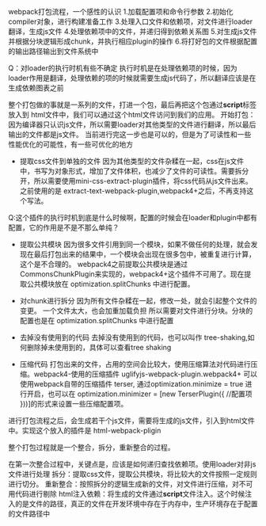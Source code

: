 webpack打包流程，一个感性的认识
1.加载配置项和命令行参数
2.初始化compiler对象，进行构建准备工作
3.处理入口文件和依赖项，对文件进行loader翻译，生成js文件
4.处理依赖项中的文件，并递归得到依赖关系图
5.对生成js文件并根据分块逻辑形成chunk，并执行相应plugin的操作
6.将打好包的文件根据配置的输出路径输出到文件系统中

Q：对loader的执行时机有些不确定
执行时机是在处理依赖项的时候，因为loader作用是翻译，处理依赖的项的时候就需要生成js代码了，所以翻译应该是在生成依赖图表之前


整个打包做的事就是一系列的文件，打进一个包，最后再把这个包通过**script**标签放入到 html文件中，我们可以通过这个html文件访问到我们的应用。
开始打包：因为编译器只认识js文件，所以需要loader对其他类型的文件进行翻译，所以最后输出的文件都是js文件。
当前进行完这一步也是可以的，但是为了可读性和一些性能优化的可能性，有一些可优化的地方
- 提取css文件到单独的文件
因为其他类型的文件杂糅在一起，css在js文件中，书写为对象形式，增加了文件体积，也减少了文件的可读性。需要拆分开，所以需要使用mini-css-extract-plugin插件，将css代码从js文件出来。之前使用的是 extract-text-webpack-plugin,webpack4+之后，不再支持这个写法。

Q:这个插件的执行时机到底是什么时候啊，配置的时候会在loader和plugin中都有配置，它的作用是不是不那么单纯？

- 提取公共模块
因为很多文件引用到同一个模块，如果不做任何的处理，就会发现在最后打包出来的结果中，一个模块会出现在很多包中，被重复进行计算，这个是不合理的。
webpack4之前提取公共模块是通过 CommonsChunkPlugin来实现的，webpack4+这个插件不可用了。现在提取公共模块放在 optimization.splitChunks 中进行配置。

- 对chunk进行拆分
因为所有文件杂糅在一起，修改一处，就会引起整个文件的变更。
一个文件太大，也会加重加载负担
所以需要对文件进行分块。分块的配置也是在 optimization.splitChunks 中进行配置

- 去掉没有使用到的代码 
去掉没有使用到的代码，也可以叫作 tree-shaking,如何删除掉未使用到的，具体可以查看tree shaking

- 压缩代码
打包出来的文件，占用的空间会比较大，使用压缩算法对代码进行压缩。webpack4-使用的压缩插件 uglifyjs-webpack-plugin.webpack4+ 可以使用webpack自带的压缩插件 terser, 通过optimization.minimize = true 进行开启，也可以在 optimization.minimizer = [new TerserPlugin({
    //配置项
}))]的形式来设置一些压缩配置项。

进行打包流程之后，会生成若干个js文件，需要将生成的js文件，引入到html文件中。实现这个放入的插件是 html-webpack-pligin

整个打包过程就是一个整合，拆分，重新整合的过程。

在第一次整合过程中，关键点是，应该是如何递归查找依赖项。使用loader对非js文件进行处理
拆分：提取css文件，提取公共模块，将比较大的文件按照一定规则进行切分。
重新整合：按照拆分的逻辑生成新的文件，对文件进行压缩，对不可用代码进行剔除
html注入依赖：将生成的文件通过**script**文件注入。这个时候注入的是文件的路径，真正的文件在开发环境中存在于内存中，生产环境存在于配置的文件路径中
